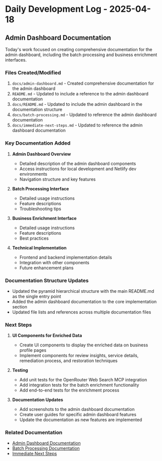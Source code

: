 # Daily Development Log - 2025-04-18

## Admin Dashboard Documentation

Today's work focused on creating comprehensive documentation for the admin dashboard, including the batch processing and business enrichment interfaces.

### Files Created/Modified

1. `docs/admin-dashboard.md` - Created comprehensive documentation for the admin dashboard
2. `README.md` - Updated to include a reference to the admin dashboard documentation
3. `docs/README.md` - Updated to include the admin dashboard in the documentation structure
4. `docs/batch-processing.md` - Updated to reference the admin dashboard documentation
5. `docs/immediate-next-steps.md` - Updated to reference the admin dashboard documentation

### Key Documentation Added

1. **Admin Dashboard Overview**
   - Detailed description of the admin dashboard components
   - Access instructions for local development and Netlify dev environments
   - Navigation structure and key features

2. **Batch Processing Interface**
   - Detailed usage instructions
   - Feature descriptions
   - Troubleshooting tips

3. **Business Enrichment Interface**
   - Detailed usage instructions
   - Feature descriptions
   - Best practices

4. **Technical Implementation**
   - Frontend and backend implementation details
   - Integration with other components
   - Future enhancement plans

### Documentation Structure Updates

- Updated the pyramid hierarchical structure with the main README.md as the single entry point
- Added the admin dashboard documentation to the core implementation section
- Updated file lists and references across multiple documentation files

### Next Steps

1. **UI Components for Enriched Data**
   - Create UI components to display the enriched data on business profile pages
   - Implement components for review insights, service details, remediation process, and restoration techniques

2. **Testing**
   - Add unit tests for the OpenRouter Web Search MCP integration
   - Add integration tests for the batch enrichment functionality
   - Add end-to-end tests for the enrichment process

3. **Documentation Updates**
   - Add screenshots to the admin dashboard documentation
   - Create user guides for specific admin dashboard features
   - Update the documentation as new features are implemented

### Related Documentation

- [Admin Dashboard Documentation](../../docs/admin-dashboard.md)
- [Batch Processing Documentation](../../docs/batch-processing.md)
- [Immediate Next Steps](../../docs/immediate-next-steps.md)
